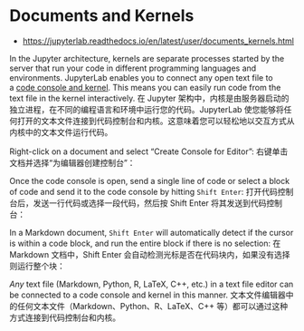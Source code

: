 # Documents and Kernels

* https://jupyterlab.readthedocs.io/en/latest/user/documents_kernels.html

In the Jupyter architecture, kernels are separate processes started by the server that run your code in different programming languages and environments. JupyterLab enables you to connect any open text file to a [code console and kernel](https://jupyterlab.readthedocs.io/en/latest/user/code_console.html#code-console). This means you can easily run code from the text file in the kernel interactively.
在 Jupyter 架构中，内核是由服务器启动的独立进程，在不同的编程语言和环境中运行您的代码。JupyterLab 使您能够将任何打开的文本文件连接到代码控制台和内核。这意味着您可以轻松地以交互方式从内核中的文本文件运行代码。

Right-click on a document and select “Create Console for Editor”:
右键单击文档并选择“为编辑器创建控制台”：

Once the code console is open, send a single line of code or select a block of code and send it to the code console by hitting `Shift Enter`:
打开代码控制台后，发送一行代码或选择一段代码，然后按 Shift Enter 将其发送到代码控制台：

In a Markdown document, `Shift Enter` will automatically detect if the cursor is within a code block, and run the entire block if there is no selection:
在 Markdown 文档中，Shift Enter 会自动检测光标是否在代码块内，如果没有选择则运行整个块：

*Any* text file (Markdown, Python, R, LaTeX, C++, etc.) in a text file editor can be connected to a code console and kernel in this manner.
文本文件编辑器中的任何文本文件（Markdown、Python、R、LaTeX、C++ 等）都可以通过这种方式连接到代码控制台和内核。
